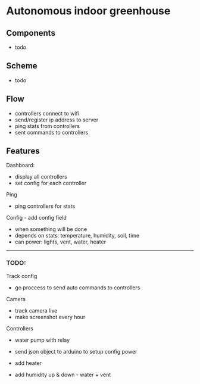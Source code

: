 # Autonomous indoor greenhouse

## Components
 - todo
## Scheme
- todo
## Flow

- controllers connect to wifi
- send/register ip address to server
- ping stats from controllers
- sent commands to controllers

## Features

Dashboard:
- display all controllers
- set config for each controller

Ping
 - ping controllers for stats

Config - add config field
 - when something will be done
 - depends on stats: temperature, humidity, soil, time
 - can power: lights, vent, water, heater

******
### TODO: 

Track config
 - go proccess to send auto commands to controllers

Camera
- track camera live
- make screenshot every hour 

Controllers
- water pump with relay

- send json object to arduino to setup config power
- add heater
- add humidity up & down - water + vent